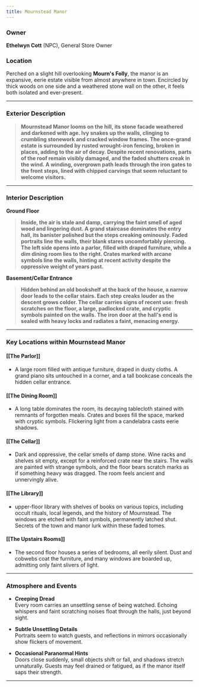 ```yaml
---
title: Mournstead Manor
---
```



### **Owner**  
**Ethelwyn Cott** (NPC), General Store Owner  

### **Location**  
Perched on a slight hill overlooking **Mourn's Folly**, the manor is an expansive, eerie estate visible from almost anywhere in town. Encircled by thick woods on one side and a weathered stone wall on the other, it feels both isolated and ever-present.

---

### **Exterior Description**  
> **Mournstead Manor looms on the hill, its stone facade weathered and darkened with age. Ivy snakes up the walls, clinging to crumbling stonework and cracked window frames. The once-grand estate is surrounded by rusted wrought-iron fencing, broken in places, adding to the air of decay. Despite recent renovations, parts of the roof remain visibly damaged, and the faded shutters creak in the wind. A winding, overgrown path leads through the iron gates to the front steps, lined with chipped carvings that seem reluctant to welcome visitors.**

---

### **Interior Description**  
**Ground Floor**  
> **Inside, the air is stale and damp, carrying the faint smell of aged wood and lingering dust. A grand staircase dominates the entry hall, its banister polished but the steps creaking ominously. Faded portraits line the walls, their blank stares uncomfortably piercing. The left side opens into a parlor, filled with draped furniture, while a dim dining room lies to the right. Crates marked with arcane symbols line the walls, hinting at recent activity despite the oppressive weight of years past.**

**Basement/Cellar Entrance**  
> **Hidden behind an old bookshelf at the back of the house, a narrow door leads to the cellar stairs. Each step creaks louder as the descent grows colder. The cellar carries signs of recent use: fresh scratches on the floor, a large, padlocked crate, and cryptic symbols painted on the walls. The iron door at the hall's end is sealed with heavy locks and radiates a faint, menacing energy.**

---

### **Key Locations within Mournstead Manor**

#### **[[The Parlor]]**
   - A large room filled with antique furniture, draped in dusty cloths. A grand piano sits untouched in a corner, and a tall bookcase conceals the hidden cellar entrance.

#### **[[The Dining Room]]**  
   - A long table dominates the room, its decaying tablecloth stained with remnants of forgotten meals. Crates and boxes fill the space, marked with cryptic symbols. Flickering light from a candelabra casts eerie shadows.

#### **[[The Cellar]]**  
   - Dark and oppressive, the cellar smells of damp stone. Wine racks and shelves sit empty, except for a reinforced crate near the stairs. The walls are painted with strange symbols, and the floor bears scratch marks as if something heavy was dragged. The room feels ancient and unnervingly alive.

#### **[[The Library]]**  
   - upper-floor library with shelves of books on various topics, including occult rituals, local legends, and the history of Mournstead. The windows are etched with faint symbols, permanently latched shut. Secrets of the town and manor lurk within these faded tomes.

#### **[[The Upstairs Rooms]]**  
   - The second floor houses a series of bedrooms, all eerily silent. Dust and cobwebs coat the furniture, and many windows are boarded up, admitting only faint slivers of light.

---

### **Atmosphere and Events**

- **Creeping Dread**  
  Every room carries an unsettling sense of being watched. Echoing whispers and faint scratching noises float through the halls, just beyond sight.

- **Subtle Unsettling Details**  
  Portraits seem to watch guests, and reflections in mirrors occasionally show flickers of movement.

- **Occasional Paranormal Hints**  
  Doors close suddenly, small objects shift or fall, and shadows stretch unnaturally. Guests may feel drained or fatigued, as if the manor itself saps their strength.

---
